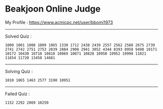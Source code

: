 # Beakjoon Online Judge

My Profile : https://www.acmicpc.net/user/bbomi1973

---

Solved Quiz : 
```
1000 1001 1008 1009 1065 1330 1712 2438 2439 2557 2562 2588 2675 2739 2741 2742 2751 2753 2839 2884 2908 2941 3052 4344 8393 8958 9498 10171 10172 10430 10718 10818 10869 10871 10828 10950 10952 10998 11021 11654 11720 13458 14681
```

---

Solving Quiz :
```
1010 1065 1463 2577 3190 10951
```

---

Failed Quiz :
```
1152 2292 2869 10250
```